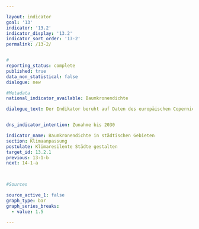 ```yaml
---

layout: indicator        
goal: '13'        
indicator: '13.2'        
indicator_display: '13.2'        
indicator_sort_order: '13-2'        
permalink: /13-2/        


#
reporting_status: complete        
published: true        
data_non_statistical: false        
dialogue: new

#Metadata        
national_indicator_available: Baumkronendichte

dialogue_text: Der Indikator beruht auf Daten des europäischen Copernicus-Programm zur Dichte der Baumkronenbedeckung. Für die Erstellung dieses Datensatzes werden Satellitendaten automatisiert ausgewertet und für jede betrachtete Flächenzelle die Kronendichte in Prozent berechnet. Für den Indikator werden die Daten aggregiert und der Mittelwert über alle Flächenzellen gebildet. Dieser Datensatz als Teil des „High Resolution Layers“ (HRL) Wald, ist jedoch auch in städtischen Gebieten aussagekräftig. Der Indikator weist demnach keine grasbewachsenen oder buschigen Flächen in Parks aus.<br>Die Daten zur Baumkronendichte liegen flächendeckend für ganz Deutschland vor. Somit lässt sich der Indikator für alle städtische Gebiete oder für Städte ab einer bestimmten Größe (beispielsweise mit mehr als 50 000 Einwohnerinnen und Einwohnern) berechnen. Städtische Gebiete sind hier als die Ortslage des Landbedeckungsmodells Deutschlands (LBM-DE) vom Bundesamt für Kartographie und Geodäsie (BKG) definiert (diese Definition von städtischen Gebieten ist räumlich feiner als die DEGURBA Klassifizierung der EU). Unter Ortslage ist eine im Zusammenhang bebaute Fläche mit einer Ausdehnung von mindestens etwa 10 Hektar (ha) oder zehn Anwesen zu verstehen. Die Daten für den Indikator werden ab dem Jahr 2012 in dreijährigem Turnus bereitgestellt. Ende des Jahres 2023 soll der Indikator für das Jahr 2021 verfügbar sein. Voraussichtlich ab 2024 ist eine jährliche Bereitstellung der Daten rückwirkend ab dem Jahr 2018 geplant.


dns_indicator_intention: Zunahme bis 2030

indicator_name: Baumkronendichte in städtischen Gebieten        
section: Klimaanpassung        
postulate: Klimaresilente Städte gestalten       
target_id: 13.2.1        
previous: 13-1-b        
next: 14-1-a        

     

#Sources        

source_active_1: false
graph_type: bar
graph_series_breaks:
  - value: 1.5   

---
```

